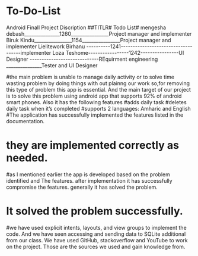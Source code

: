 # To-Do-List
Android Finall Project
Discription
##TITLR# Todo List#
 mengesha debash_______________1260________________Project manager and implementer
Biruk Kindu________________1154________________Project manager and implementer
Lielitework Birhanu ----------1241------------------------------------implementer 
Loza Teshome-----------------1242----------------UI Designer
-----------------------------REquirment engineering
_______________Tester and UI Designer

#the main problem is unable to manage daily activity or to solve time wasting problem by doing things with out plainng our work so,for removing this type of problem this app is essential. And the main target of our project is to solve this problem using android app that supports 92% of android smart phones. Also it has the following features
#adds daily task
#deletes daily task when it’s completed
#supports 2 languages: Amharic and English
#The application has successfully implemented the features listed in the documentation.
# they are implemented correctly as needed.
#as I mentioned earlier the app is developed based on the problem identified and The features. after implementation it has successfully compromise the features. generally it has solved the problem.
# It solved the problem successfully.
#we have used explicit intents, layouts, and view groups to implement the code. And we have seen accessing and sending data to SQLite additional from our class.
We have used GitHub, stackoverflow and YouTube to work on the project. Those are the sources we used and gain knowledge from.
